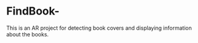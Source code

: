 # FindBook-
This is an AR project for detecting book covers and displaying information about the books. 
